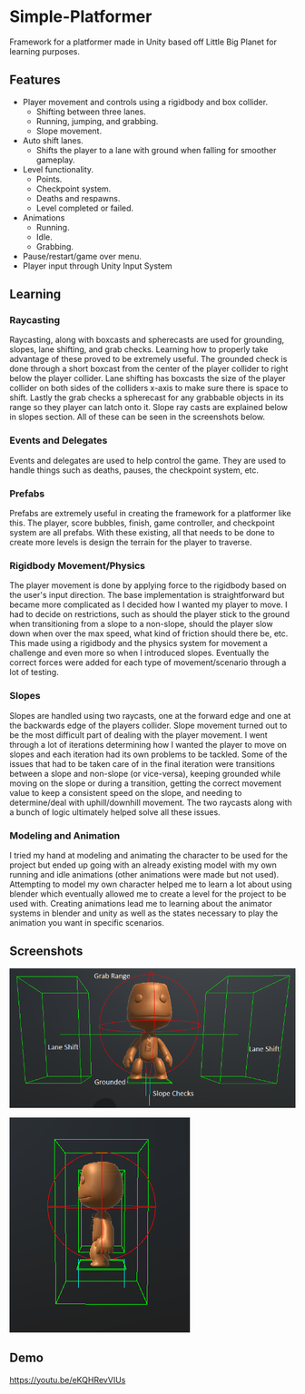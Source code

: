 # Simple-Platformer

Framework for a platformer made in Unity based off Little Big Planet for learning purposes.

## Features

- Player movement and controls using a rigidbody and box collider.
    - Shifting between three lanes.
    - Running, jumping, and grabbing.
    - Slope movement.
- Auto shift lanes.
    - Shifts the player to a lane with ground when falling for smoother gameplay.
- Level functionality.
    - Points.
    - Checkpoint system.
    - Deaths and respawns.
    - Level completed or failed.
- Animations
    - Running.
    - Idle.
    - Grabbing.
- Pause/restart/game over menu.
- Player input through Unity Input System

## Learning

### Raycasting

Raycasting, along with boxcasts and spherecasts are used for grounding, slopes, lane shifting, and grab checks. Learning how to properly take advantage of these proved to be extremely useful. The grounded check is done through a short boxcast from the center of the player collider to right below the player collider. Lane shifting has boxcasts the size of the player collider on both sides of the colliders x-axis to make sure there is space to shift. Lastly the grab checks a spherecast for any grabbable objects in its range so they player can latch onto it. Slope ray casts are explained below in slopes section. All of these can be seen in the screenshots below.

### Events and Delegates

Events and delegates are used to help control the game. They are used to handle things such as deaths, pauses, the checkpoint system, etc.

### Prefabs

Prefabs are extremely useful in creating the framework for a platformer like this. The player, score bubbles, finish, game controller, and checkpoint system are all prefabs. With these existing, all that needs to be done to create more levels is design the terrain for the player to traverse.

### Rigidbody Movement/Physics

The player movement is done by applying force to the rigidbody based on the user's input direction. The base implementation is straightforward but became more complicated as I decided how I wanted my player to move. I had to decide on restrictions, such as should the player stick to the ground when transitioning from a slope to a non-slope, should the player slow down when over the max speed, what kind of friction should there be, etc. This made using a rigidbody and the physics system for movement a challenge and even more so when I introduced slopes. Eventually the correct forces were added for each type of movement/scenario through a lot of testing.

### Slopes

Slopes are handled using two raycasts, one at the forward edge and one at the backwards edge of the players collider. Slope movement turned out to be the most difficult part of dealing with the player movement. I went through a lot of iterations determining how I wanted the player to move on slopes and each iteration had its own problems to be tackled. Some of the issues that had to be taken care of in the final iteration were transitions between a slope and non-slope (or vice-versa), keeping grounded while moving on the slope or during a transition, getting the correct movement value to keep a consistent speed on the slope, and needing to determine/deal with uphill/downhill movement. The two raycasts along with a bunch of logic ultimately helped solve all these issues.

### Modeling and Animation

I tried my hand at modeling and animating the character to be used for the project but ended up going with an already existing model with my own running and idle animations (other animations were made but not used). Attempting to model my own character helped me to learn a lot about using blender which eventually allowed me to create a level for the project to be used with. Creating animations lead me to learning about the animator systems in blender and unity as well as the states necessary to play the animation you want in specific scenarios.


## Screenshots

![Player Front](/Screenshots/FrontSacboyText.png?raw=true)

![Player Side](/Screenshots/SideSacboy.PNG?raw=true)


## Demo

https://youtu.be/eKQHRevVIUs
